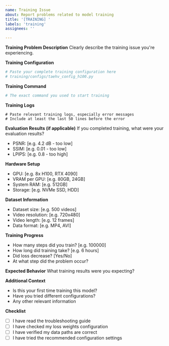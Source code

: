 ```yaml
---
name: Training Issue
about: Report problems related to model training
title: '[TRAINING] '
labels: 'training'
assignees: ''

---
```


**Training Problem Description**
Clearly describe the training issue you're experiencing.

**Training Configuration**
```python
# Paste your complete training configuration here
# training/configs/taehv_config_h100.py
```

**Training Command**
```bash
# The exact command you used to start training
```

**Training Logs**
```
# Paste relevant training logs, especially error messages
# Include at least the last 50 lines before the error
```

**Evaluation Results (if applicable)**
If you completed training, what were your evaluation results?
- PSNR: [e.g. 4.2 dB - too low]
- SSIM: [e.g. 0.01 - too low]  
- LPIPS: [e.g. 0.8 - too high]

**Hardware Setup**
- GPU: [e.g. 8x H100, RTX 4090]
- VRAM per GPU: [e.g. 80GB, 24GB]
- System RAM: [e.g. 512GB]
- Storage: [e.g. NVMe SSD, HDD]

**Dataset Information**
- Dataset size: [e.g. 500 videos]
- Video resolution: [e.g. 720x480]
- Video length: [e.g. 12 frames]
- Data format: [e.g. MP4, AVI]

**Training Progress**
- How many steps did you train? [e.g. 100000]
- How long did training take? [e.g. 6 hours]
- Did loss decrease? [Yes/No]
- At what step did the problem occur?

**Expected Behavior**
What training results were you expecting?

**Additional Context**
- Is this your first time training this model?
- Have you tried different configurations?
- Any other relevant information

**Checklist**
- [ ] I have read the troubleshooting guide
- [ ] I have checked my loss weights configuration
- [ ] I have verified my data paths are correct
- [ ] I have tried the recommended configuration settings
